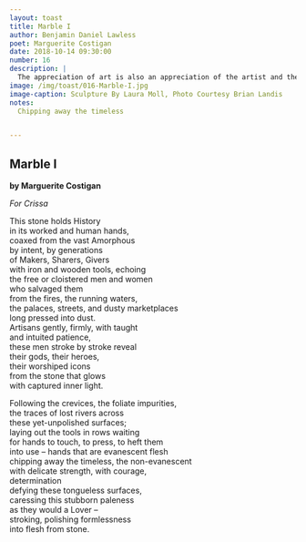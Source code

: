 ```yaml
---
layout: toast
title: Marble I
author: Benjamin Daniel Lawless
poet: Marguerite Costigan
date: 2018-10-14 09:30:00
number: 16
description: |
  The appreciation of art is also an appreciation of the artist and their artistry. Here’s one by Marguerite Costigan, creating art and celebrating it too.
image: /img/toast/016-Marble-I.jpg
image-caption: Sculpture By Laura Moll, Photo Courtesy Brian Landis
notes:
  Chipping away the timeless


---
```


## Marble I
**by Marguerite Costigan**  

*For Crissa*

This stone holds History  
in its worked and human hands,  
coaxed from the vast Amorphous  
by intent, by generations  
of Makers, Sharers, Givers  
with iron and wooden tools, echoing  
the free or cloistered men and women  
who salvaged them  
from the fires, the running waters,  
the palaces, streets, and dusty marketplaces  
long pressed into dust.  
Artisans gently, firmly, with taught  
and intuited patience,  
these men stroke by stroke reveal  
their gods, their heroes,  
their worshiped icons  
from the stone that glows  
with captured inner light.  

Following the crevices, the foliate impurities,  
the traces of lost rivers across  
these yet-unpolished surfaces;  
laying out the tools in rows waiting  
for hands to touch, to press, to heft them  
into use – hands that are evanescent flesh  
chipping away the timeless, the non-evanescent  
with delicate strength, with courage,   
determination  
defying these tongueless surfaces,  
caressing this stubborn paleness  
as they would a Lover –  
stroking, polishing formlessness  
into flesh from stone.   
